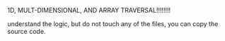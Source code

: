 1D, MULT-DIMENSIONAL, AND ARRAY TRAVERSAL!!!!!!!!

understand the logic, but do not touch any of the files, you can copy the source code.

